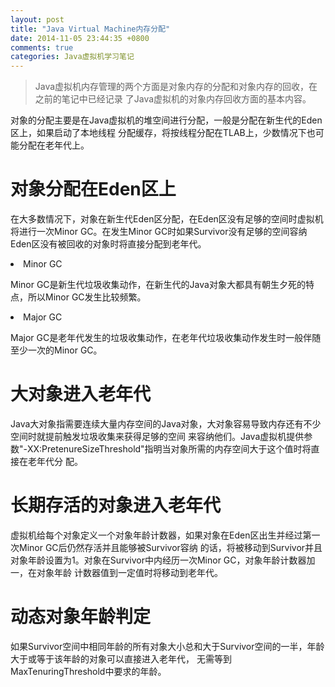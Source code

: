 ```yaml
---
layout: post
title: "Java Virtual Machine内存分配"
date: 2014-11-05 23:44:35 +0800
comments: true
categories: Java虚拟机学习笔记
---
```

>Java虚拟机内存管理的两个方面是对象内存的分配和对象内存的回收，在之前的笔记中已经记录
了Java虚拟机的对象内存回收方面的基本内容。
<p>
	对象的分配主要是在Java虚拟机的堆空间进行分配，一般是分配在新生代的Eden区上，如果启动了本地线程
分配缓存，将按线程分配在TLAB上，少数情况下也可能分配在老年代上。
</p>
<h1>对象分配在Eden区上</h1>
<p>
在大多数情况下，对象在新生代Eden区分配，在Eden区没有足够的空间时虚拟机将进行一次Minor GC。在发生Minor
GC时如果Survivor没有足够的空间容纳Eden区没有被回收的对象时将直接分配到老年代。
<li>Minor GC</li>
<p>Minor GC是新生代垃圾收集动作，在新生代的Java对象大都具有朝生夕死的特点，所以Minor GC发生比较频繁。</p>
<li>Major GC</li>
<p>Major GC是老年代发生的垃圾收集动作，在老年代垃圾收集动作发生时一般伴随至少一次的Minor GC。</p>
</p>
<h1>大对象进入老年代</h1>
<p>
Java大对象指需要连续大量内存空间的Java对象，大对象容易导致内存还有不少空间时就提前触发垃圾收集来获得足够的空间
来容纳他们。Java虚拟机提供参数"-XX:PretenureSizeThreshold"指明当对象所需的内存空间大于这个值时将直接在老年代分
配。
</p>
<h1>长期存活的对象进入老年代</h1>
<p>
虚拟机给每个对象定义一个对象年龄计数器，如果对象在Eden区出生并经过第一次Minor GC后仍然存活并且能够被Survivor容纳
的话，将被移动到Survivor并且对象年龄设置为1。对象在Survivor中内经历一次Minor GC，对象年龄计数器加一，在对象年龄
计数器值到一定值时将移动到老年代。
</p>
<h1>动态对象年龄判定</h1>
<p>
如果Survivor空间中相同年龄的所有对象大小总和大于Survivor空间的一半，年龄大于或等于该年龄的对象可以直接进入老年代，
无需等到MaxTenuringThreshold中要求的年龄。
</p>
